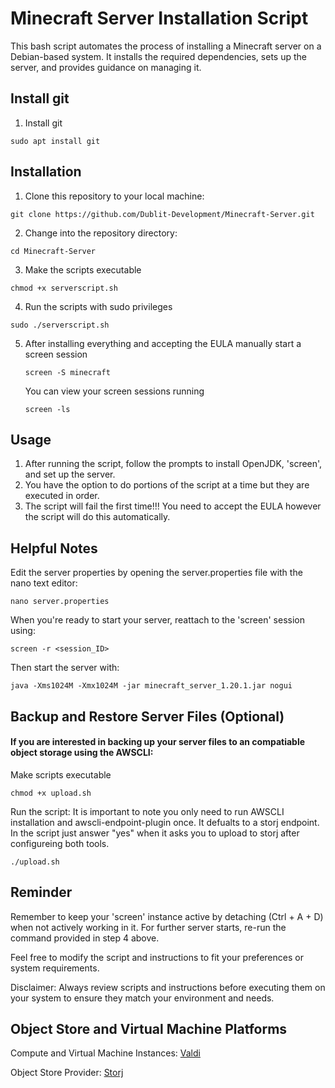 
# Minecraft Server Installation Script

This bash script automates the process of installing a Minecraft server on a Debian-based system. It installs the required dependencies, sets up the server, and provides guidance on managing it.

## Install git
1. Install git

`sudo apt install git`

## Installation

1. Clone this repository to your local machine:

`git clone https://github.com/Dublit-Development/Minecraft-Server.git`

2. Change into the repository directory:

`cd Minecraft-Server`

3. Make the scripts executable

`chmod +x serverscript.sh`

4. Run the scripts with sudo privileges

`sudo ./serverscript.sh`

5. After installing everything and accepting the EULA manually start a screen session

   `screen -S minecraft`

   You can view your screen sessions running

   `screen -ls`

## Usage
1. After running the script, follow the prompts to install OpenJDK, 'screen', and set up the server.
2. You have the option to do portions of the script at a time but they are executed in order.
3. The script will fail the first time!!! You need to accept the EULA however the script will do this automatically.

## Helpful Notes

Edit the server properties by opening the server.properties file with the nano text editor:
  
`nano server.properties`

When you're ready to start your server, reattach to the 'screen' session using:

`screen -r <session_ID>`

Then start the server with:

`java -Xms1024M -Xmx1024M -jar minecraft_server_1.20.1.jar nogui`

## Backup and Restore Server Files (Optional)
#### If you are interested in backing up your server files to an compatiable object storage using the AWSCLI: 

Make scripts executable

`chmod +x upload.sh`

Run the script:  It is important to note you only need to run AWSCLI installation and awscli-endpoint-plugin once.  It defualts to a storj endpoint.  In the script just answer "yes" when it asks you to upload to storj after configureing both tools.

`./upload.sh`

## Reminder
Remember to keep your 'screen' instance active by detaching (Ctrl + A + D) when not actively working in it. For further server starts, re-run the command provided in step 4 above.

Feel free to modify the script and instructions to fit your preferences or system requirements.

Disclaimer: Always review scripts and instructions before executing them on your system to ensure they match your environment and needs.

## Object Store and Virtual Machine Platforms

Compute and Virtual Machine Instances:  [Valdi](https://valdi.ai/signup?ref=YZl7RDQZ)

Object Store Provider:  [Storj](https://storj.io)

